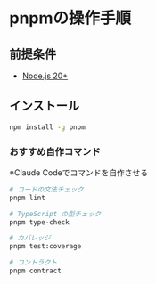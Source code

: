 # pnpmの操作手順

## 前提条件

- [Node.js 20+](https://github.com/room202/react?tab=readme-ov-file#volta-%E3%82%92%E3%82%A4%E3%83%B3%E3%82%B9%E3%83%88%E3%83%BC%E3%83%AB)

## インストール

```bash
npm install -g pnpm
```

### おすすめ自作コマンド

※Claude Codeでコマンドを自作させる

```bash
# コードの文法チェック
pnpm lint

# TypeScript の型チェック
pnpm type-check

# カバレッジ
pnpm test:coverage

# コントラクト
pnpm contract
```
